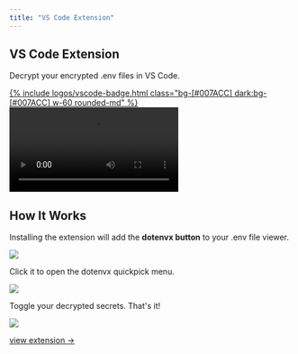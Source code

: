 ```yaml
---
title: "VS Code Extension"
---
```


<section class="max-w-3xl mx-auto mt-20 flex flex-col px-5">
  <h1 class="my-5 text-center text-5xl sm:text-6xl md:text-7xl lg:text-8xl font-bold tracking-tight leading-none text-zinc-950 dark:text-[#ECD53F]">VS Code Extension</h1>
  <p class="mx-auto mt-3 max-w-3xl text-center text-md md:text-lg text-zinc-600 leading-2 mb-6">Decrypt your encrypted .env files in VS Code.</p>

  <div class="mx-auto mt-3 text-center">
    <a href="https://marketplace.visualstudio.com/items?itemName=dotenv.dotenvx-vscode" target="_blank">
      {% include logos/vscode-badge.html class="bg-[#007ACC] dark:bg-[#007ACC] w-60 rounded-md" %}
    </a>
  </div>

  <video class="my-10 w-full rounded-md border border-zinc-200 dark:border-zinc-800" controls>
    <source src="https://github.com/user-attachments/assets/b2d1f448-4706-4a56-8e00-1a41328db3e0" type="video/mp4">
    your browser does not support the video tag
  </video>

  <h2 class="my-3 mb-1 text-3xl lg:text-4xl font-bold tracking-tight leading-none text-zinc-950 dark:text-zinc-50">How It Works</h2>

  <p class="my-3 text-md md:text-lg text-zinc-600">Installing the extension will add the <strong>dotenvx button</strong> to your .env file viewer.</p>

  <img src="https://github.com/user-attachments/assets/01fc1660-d146-46e8-9b54-c90b096512db" class="rounded-md my-3 border border-zinc-200 dark:border-zinc-800"/>

  <p class="my-3 text-md md:text-lg text-zinc-600">Click it to open the dotenvx quickpick menu.</p>

  <img src="https://github.com/user-attachments/assets/768e7346-daac-42ee-9446-b24d2aa8ca8d" class="rounded-md my-3 border border-zinc-200 dark:border-zinc-800" />

  <p class="my-3 text-md md:text-lg text-zinc-600">Toggle your decrypted secrets. That's it!</p>

  <img src="https://github.com/user-attachments/assets/64398b52-9e3a-4d24-9054-615f71460ebb" class="rounded-md my-3 border border-zinc-200 dark:border-zinc-800"/>

  <p class="mt-10 text-center"><a class="link-primary" href="https://marketplace.visualstudio.com/items?itemName=dotenv.dotenvx-vscode" target="_blank">view extension &rarr;</a></p>

  <div class="mb-24"></div>
</section>
